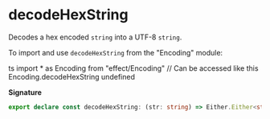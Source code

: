 # decodeHexString

Decodes a hex encoded `string` into a UTF-8 `string`.

To import and use `decodeHexString` from the "Encoding" module:

ts
import \* as Encoding from "effect/Encoding"
// Can be accessed like this
Encoding.decodeHexString
undefined

**Signature**

```ts
export declare const decodeHexString: (str: string) => Either.Either<string, DecodeException>
```
